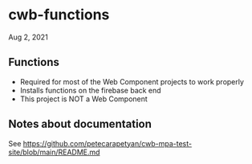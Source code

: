 # cwb-functions

Aug 2, 2021

## Functions

- Required for most of the Web Component projects to work properly
- Installs functions on the firebase back end
- This project is NOT a Web Component

## Notes about documentation

See https://github.com/petecarapetyan/cwb-mpa-test-site/blob/main/README.md